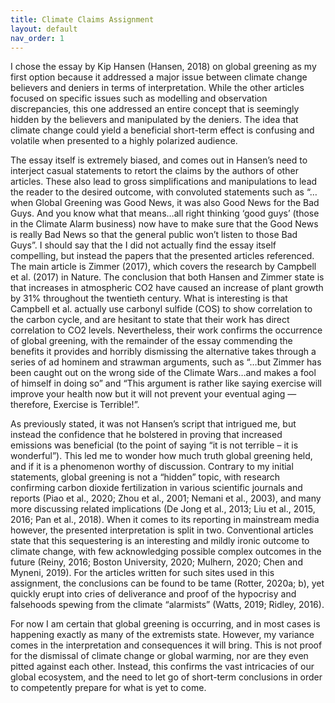 ```yaml
---
title: Climate Claims Assignment
layout: default
nav_order: 1
---
```

I chose the essay by Kip Hansen (Hansen, 2018) on global greening as my first option because it addressed a major issue between climate change believers and deniers in terms of interpretation. While the other articles focused on specific issues such as modelling and observation discrepancies, this one addressed an entire concept that is seemingly hidden by the believers and manipulated by the deniers. The idea that climate change could yield a beneficial short-term effect is confusing and volatile when presented to a highly polarized audience. 

The essay itself is extremely biased, and comes out in Hansen’s need to interject casual statements to retort the claims by the authors of other articles. These also lead to gross simplifications and manipulations to lead the reader to the desired outcome, with convoluted statements such as “…when Global Greening was Good News, it was also Good News for the Bad Guys.  And you know what that means…all right thinking ‘good guys’ (those in the Climate Alarm business) now have to make sure that the Good News is really Bad News so that the general public won’t listen to those Bad Guys”. I should say that the I did not actually find the essay itself compelling, but instead the papers that the presented articles referenced. The main article is Zimmer (2017), which covers the research by Campbell et al. (2017) in Nature. The conclusion that both Hansen and Zimmer state is that increases in atmospheric CO2 have caused an increase of plant growth by 31% throughout the twentieth century. What is interesting is that Campbell et al. actually use carbonyl sulfide (COS) to show correlation to the carbon cycle, and are hesitant to state that their work has direct correlation to CO2 levels. Nevertheless, their work confirms the occurrence of global greening, with the remainder of the essay commending the benefits it provides and horribly dismissing the alternative takes through a series of ad hominem and strawman arguments, such as “…but Zimmer has been caught out on the wrong side of the Climate Wars…and makes a fool of himself in doing so” and “This argument is rather like saying exercise will improve your health now but it will not prevent your eventual aging  — therefore, Exercise is Terrible!”.

As previously stated, it was not Hansen’s script that intrigued me, but instead the confidence that he bolstered in proving that increased emissions was beneficial (to the point of saying “it is not terrible – it is wonderful”). This led me to wonder how much truth global greening held, and if it is a phenomenon worthy of discussion. Contrary to my initial statements, global greening is not a “hidden” topic, with research confirming carbon dioxide fertilization in various scientific journals and reports (Piao et al., 2020; Zhou et al., 2001; Nemani et al., 2003), and many more discussing related implications (De Jong et al., 2013; Liu et al., 2015, 2016; Pan et al., 2018). When it comes to its reporting in mainstream media however, the presented interpretation is split in two. Conventional articles state that this sequestering is an interesting and mildly ironic outcome to climate change, with few acknowledging possible complex outcomes in the future (Reiny, 2016; Boston University, 2020; Mulhern, 2020; Chen and Myneni, 2019). For the articles written for such sites used in this assignment, the conclusions can be found to be tame (Rotter, 2020a; b), yet quickly erupt into cries of deliverance and proof of the hypocrisy and falsehoods spewing from the climate “alarmists” (Watts, 2019; Ridley, 2016).

For now I am certain that global greening is occurring, and in most cases is happening exactly as many of the extremists state. However, my variance comes in the interpretation and consequences it will bring. This is not proof for the dismissal of climate change or global warming, nor are they even pitted against each other. Instead, this confirms the vast intricacies of our global ecosystem, and the need to let go of short-term conclusions in order to competently prepare for what is yet to come.
